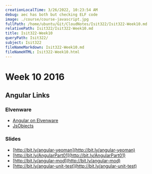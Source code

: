 ```yaml
---
creationLocalTime: 3/26/2022, 10:23:54 AM
debug: aec has both but checking ELF code
image: ./course/course-javascript.jpg
fullPath: /home/ubuntu/Git/CloudNotes/Isit322/Isit322-Week10.md
relativePath: Isit322/Isit322-Week10.md
title: Isit322-Week10
queryPath: Isit322/
subject: Isit322
fileNameMarkdown: Isit322-Week10.md
fileNameHTML: Isit322-Week10.html
---
```



<!-- toc -->
<!-- tocstop -->

# Week 10 2016

## Angular Links

### Elvenware

*   [Angular on Elvenware](/javascript-guide/Angular.html)
*   [JsObjects](https://github.com/charliecalvert/JsObjects/tree/master/JavaScript/Design)

### Slides

*   [http://bit.ly/angular-yeoman](http://bit.ly/angular-yeoman)
*   [http://bit.ly/AngularPart01](http://bit.ly/AngularPart01)
*   [http://bit.ly/angular-mod](http://bit.ly/angular-mod)
*   [http://bit.ly/angular-unit-test](http://bit.ly/angular-unit-test)

